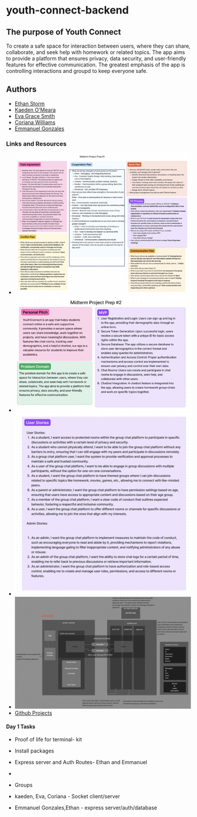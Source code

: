 # youth-connect-backend

## The purpose of Youth Connect

To create a safe space for interaction between users, where they can share, collaborate, and seek help with homework or related topics. The app aims to provide a platform that ensures privacy, data security, and user-friendly features for effective communication. The greatest emphasis of the app is controlling interactions and groupd to keep everyone safe.

## Authors

* [Ethan Storm](https://github.com/ShadowDraco)
* [Kaeden O'Meara](https://github.com/KaedenOC)
* [Eva Grace Smith](https://github.com/EvaGraceSmith)
* [Coriana Williams](https://github.com/Coriana1)
* [Emmanuel Gonzales](https://github.com/Emmanuel-Gonzales)

### Links and Resources

* ![Project Prep #1](./assets/Projectprep1.png)
* ![Project Prep #2](./assets/Projectprep2.png)
* ![Project Prep #4](./assets/Projectprep4.png)
* ![UML](./assets/UML.png)
* [Github Projects](https://github.com/orgs/YouthConnect/projects/1/views/1)

#### Day 1 Tasks

* Proof of life for terminal- kit
* Install packages
* Express server and Auth Routes- Ethan and Emmanuel
*

* Groups
* kaeden, Eva, Coriana - Socket client/server
* Emmanuel Gonzales,Ethan - express server/auth/database


